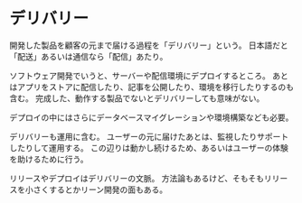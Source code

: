 # デリバリー

開発した製品を顧客の元まで届ける過程を「デリバリー」という。
日本語だと「配送」あるいは通信なら「配信」あたり。

ソフトウェア開発でいうと、サーバーや配信環境にデプロイするところ。
あとはアプリをストアに配信したり、記事を公開したり、環境を移行したりするのも含む。
完成した、動作する製品でないとデリバリーしても意味がない。

デプロイの中にはさらにデータベースマイグレーションや環境構築なども必要。

デリバリーも運用に含む。
ユーザーの元に届けたあとは、監視したりサポートしたりして運用する。
この辺りは動かし続けるため、あるいはユーザーの体験を助けるために行う。

リリースやデプロイはデリバリーの文脈。
方法論もあるけど、そもそもリリースを小さくするとかリーン開発の面もある。
